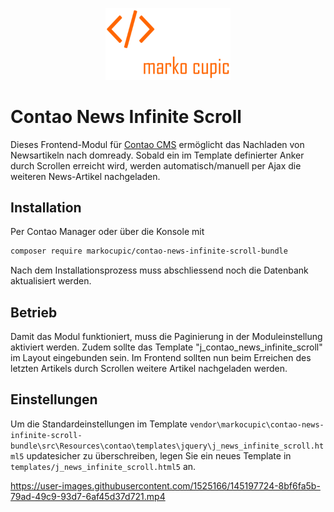 <p align="center"><a href="https://github.com/markocupic"><img src="docs/logo.png" width="200"></a></p>

# Contao News Infinite Scroll
Dieses Frontend-Modul für [Contao CMS](https://contao.org) ermöglicht das Nachladen von Newsartikeln nach domready.
 Sobald ein im Template definierter Anker durch Scrollen erreicht wird,
 werden automatisch/manuell per Ajax die weiteren News-Artikel nachgeladen.
 
## Installation
Per Contao Manager oder über die Konsole mit
```bash
composer require markocupic/contao-news-infinite-scroll-bundle
```
Nach dem Installationsprozess muss abschliessend noch die Datenbank aktualisiert werden.

## Betrieb
Damit das Modul funktioniert, muss die Paginierung in der Moduleinstellung aktiviert werden.
 Zudem sollte das Template "j_contao_news_infinite_scroll" im Layout eingebunden sein.
 Im Frontend sollten nun beim Erreichen des letzten Artikels durch Scrollen weitere Artikel nachgeladen werden.

## Einstellungen
Um die Standardeinstellungen im Template
 `vendor\markocupic\contao-news-infinite-scroll-bundle\src\Resources\contao\templates\jquery\j_news_infinite_scroll.html5`
 updatesicher zu überschreiben, legen Sie ein neues Template in `templates/j_news_infinite_scroll.html5` an.
 
https://user-images.githubusercontent.com/1525166/145197724-8bf6fa5b-79ad-49c9-93d7-6af45d37d721.mp4


  

